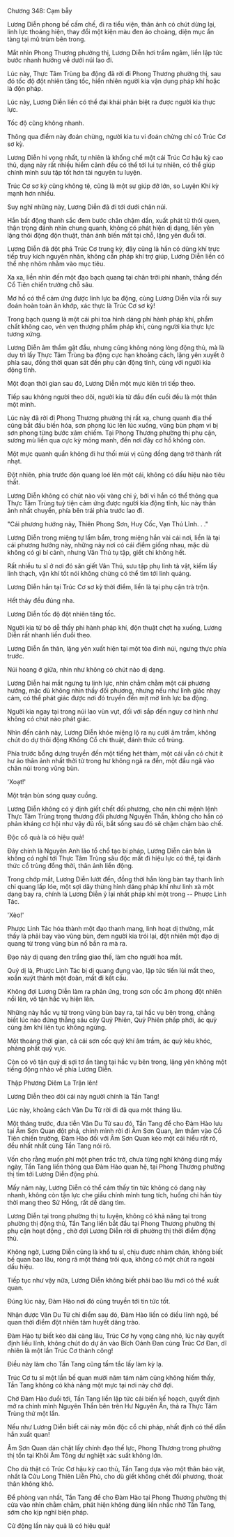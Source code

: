 




Chương 348: Cạm bẫy


Lương Diễn phong bế cấm chế, đi ra tiểu viện, thân ảnh có chút dừng lại, linh lực thoáng hiện, thay đổi một kiện màu đen áo choàng, diện mục ẩn tàng tại mũ trùm bên trong.

Mắt nhìn Phong Thương phường thị, Lương Diễn hơi trầm ngâm, liền lập tức bước nhanh hướng về dưới núi lao đi.

Lúc này, Thực Tâm Trùng ba động đã rời đi Phong Thương phường thị, sau đó tốc độ đột nhiên tăng tốc, hiển nhiên người kia vận dụng pháp khí hoặc là độn pháp.

Lúc này, Lương Diễn liền có thể đại khái phân biệt ra được người kia thực lực.

Tốc độ cũng không nhanh.

Thông qua điểm này đoán chừng, người kia tu vi đoán chừng chỉ có Trúc Cơ sơ kỳ.

Lương Diễn hi vọng nhất, tự nhiên là khống chế một cái Trúc Cơ hậu kỳ cao thủ, dạng này rất nhiều hiểm cảnh đều có thể tới lui tự nhiên, có thể giúp chính mình sưu tập tốt hơn tài nguyên tu luyện.

Trúc Cơ sơ kỳ cũng không tệ, cũng là một sự giúp đỡ lớn, so Luyện Khí kỳ mạnh hơn nhiều.

Suy nghĩ những này, Lương Diễn đã đi tới dưới chân núi.

Hắn bất động thanh sắc đem bước chân chậm dần, xuất phát từ thói quen, thận trọng đánh nhìn chung quanh, không có phát hiện dị dạng, liền yên lặng thôi động độn thuật, thân ảnh biến mất tại chỗ, lặng yên đuổi tới.

Lương Diễn đã đột phá Trúc Cơ trung kỳ, đây cũng là hắn có dũng khí trực tiếp truy kích nguyên nhân, không cần pháp khí trợ giúp, Lương Diễn liền có thể nhẹ nhõm nhằm vào mục tiêu.

Xa xa, liền nhìn đến một đạo bạch quang tại chân trời phi nhanh, thẳng đến Cổ Tiên chiến trường chỗ sâu.

Mơ hồ có thể cảm ứng được linh lực ba động, cùng Lương Diễn vừa rồi suy đoán hoàn toàn ăn khớp, xác thực là Trúc Cơ sơ kỳ!

Trong bạch quang là một cái phi toa hình dáng phi hành pháp khí, phẩm chất không cao, vẻn vẹn thượng phẩm pháp khí, cùng người kia thực lực tương xứng.

Lương Diễn âm thầm gật đầu, nhưng cũng không nóng lòng động thủ, mà là duy trì lấy Thực Tâm Trùng ba động cực hạn khoảng cách, lặng yên xuyết ở phía sau, đồng thời quan sát đến phụ cận động tĩnh, cùng với người kia động tĩnh.

Một đoạn thời gian sau đó, Lương Diễn một mực kiên trì tiếp theo.

Tiếp sau không người theo dõi, người kia từ đầu đến cuối đều là một thân một mình.

Lúc này đã rời đi Phong Thương phường thị rất xa, chung quanh địa thế cũng bắt đầu biến hóa, sơn phong lúc lên lúc xuống, vũng bùn phạm vi bị sơn phong từng bước xâm chiếm. Tại Phong Thương phường thị phụ cận, sương mù liền qua cực kỳ mỏng manh, đến nơi đây cơ hồ không còn.

Một mực quanh quẩn không đi hư thối mùi vị cũng đồng dạng trở thành rất nhạt.

Đột nhiên, phía trước độn quang loé lên một cái, không có dấu hiệu nào tiêu thất.

Lương Diễn không có chút nào vội vàng chi ý, bởi vì hắn có thể thông qua Thực Tâm Trùng tuỳ tiện cảm ứng được người kia động tĩnh, lúc này thân ảnh nhất chuyển, phía bên trái phía trước lao đi.

"Cái phương hướng này, Thiên Phong Sơn, Huy Cốc, Vạn Thú Lĩnh. . ."

Lương Diễn trong miệng tự lẩm bẩm, trong miệng hắn vài cái nơi, liền là tại cái phương hướng này, những này nơi có cái điểm giống nhau, mặc dù không có gì bí cảnh, nhưng Vân Thú tụ tập, giết chi không hết.

Rất nhiều tu sĩ ở nơi đó săn giết Vân Thú, sưu tập phụ linh tà vật, kiếm lấy linh thạch, vận khí tốt nói không chừng có thể tìm tới linh quáng.

Lương Diễn hắn tại Trúc Cơ sơ kỳ thời điểm, liền là tại phụ cận trà trộn.

Hết thảy đều đúng nha.

Lương Diễn tốc độ đột nhiên tăng tốc.

Người kia từ bỏ dễ thấy phi hành pháp khí, độn thuật chợt hạ xuống, Lương Diễn rất nhanh liền đuổi theo.

Lương Diễn ẩn thân, lặng yên xuất hiện tại một tòa đỉnh núi, ngưng thực phía trước.

Núi hoang ở giữa, nhìn như không có chút nào dị dạng.

Lương Diễn hai mắt ngưng tụ linh lực, nhìn chằm chằm một cái phương hướng, mặc dù không nhìn thấy đối phương, nhưng nếu như linh giác nhạy cảm, có thể phát giác được nơi đó truyền đến mịt mờ linh lực ba động.

Người kia ngay tại trong núi lao vùn vụt, đối với sắp đến nguy cơ hình như không có chút nào phát giác.

Nhìn đến cảnh này, Lương Diễn khóe miệng lộ ra nụ cười âm trầm, không chút do dự thôi động Khống Cổ chi thuật, đánh thức cổ trùng.

Phía trước bỗng dưng truyền đến một tiếng hét thảm, một cái vẫn có chút ít hư ảo thân ảnh nhất thời từ trong hư không ngã ra đến, một đầu ngã vào chân núi trong vũng bùn.

'Xoạt!'

Một trận bùn sóng quay cuồng.

Lương Diễn không có ý định giết chết đối phương, cho nên chỉ mệnh lệnh Thực Tâm Trùng trọng thương đối phương Nguyên Thần, không cho hắn có phản kháng cơ hội như vậy đủ rồi, bắt sống sau đó sẽ chậm chậm bào chế.

Độc cổ quả là có hiệu quả!

Đây chính là Nguyên Anh lão tổ chổ tạo bí pháp, Lương Diễn căn bản là không có nghĩ tới Thực Tâm Trùng sâu độc mất đi hiệu lực có thể, tại đánh thức cổ trùng đồng thời, thân ảnh liền động.

Trong chớp mắt, Lương Diễn lướt đến, đồng thời hắn lòng bàn tay thanh linh chi quang lấp lóe, một sợi dây thừng hình dáng pháp khí như linh xà một dạng bay ra, chính là Lương Diễn ỷ lại nhất pháp khí một trong -- Phược Linh Tác.

'Xèo!'

Phược Linh Tác hóa thành một đạo thanh mang, linh hoạt dị thường, mắt thấy là phải bay vào vũng bùn, đem người kia trói lại, đột nhiên một đạo dị quang từ trong vũng bùn nổ bắn ra mà ra.

Đạo này dị quang đen trắng giao thế, làm cho người hoa mắt.

Quỷ dị là, Phược Linh Tác bị dị quang đụng vào, lập tức tiến lùi mất theo, xoắn xuýt thành một đoàn, mất đi kết cấu.

Không đợi Lương Diễn làm ra phản ứng, trong sơn cốc âm phong đột nhiên nổi lên, vô tận hắc vụ hiện lên.

Những này hắc vụ từ trong vũng bùn bay ra, tại hắc vụ bên trong, chẳng biết lúc nào đứng thẳng sáu cây Quỷ Phiên, Quỷ Phiên phấp phới, ác quỷ cùng âm khí liên tục không ngừng.

Một thoáng thời gian, cả cái sơn cốc quỷ khí âm trầm, ác quỷ kêu khóc, phảng phất quỷ vực.

Còn có vô tận quỷ dị sợi tơ ẩn tàng tại hắc vụ bên trong, lặng yên không một tiếng động nhào về phía Lương Diễn.

Thập Phương Diêm La Trận lên!

Lương Diễn theo dõi cái này người chính là Tần Tang!

Lúc này, khoảng cách Vân Du Tử rời đi đã qua một tháng lâu.

Một tháng trước, đưa tiễn Vân Du Tử sau đó, Tần Tang để cho Đàm Hào lưu tại Âm Sơn Quan đột phá, chính mình rời đi Âm Sơn Quan, âm thầm vào Cổ Tiên chiến trường, Đàm Hào đối với Âm Sơn Quan kéo một cái hiểu rất rõ, đều nhất nhất cùng Tần Tang nói rõ.

Vốn cho rằng muốn phí một phen trắc trở, chưa từng nghĩ không dùng mấy ngày, Tần Tang liền thông qua Đàm Hào quan hệ, tại Phong Thương phường thị tìm tới Lương Diễn động phủ.

Mấy năm này, Lương Diễn có thể cảm thấy tin tức không có dạng này nhanh, không còn tận lực che giấu chính mình tung tích, huống chi hắn tùy thời mang theo Sử Hồng, rất dễ dàng tìm.

Lương Diễn tại trong phường thị tu luyện, không có khả năng tại trong phường thị động thủ, Tần Tang liền bắt đầu tại Phong Thương phường thị phụ cận hoạt động , chờ đợi Lương Diễn rời đi phường thị thời điểm động thủ.

Không ngờ, Lương Diễn cũng là khổ tu sĩ, chịu được nhàm chán, không biết bế quan bao lâu, ròng rã một tháng trôi qua, không có một chút ra ngoài dấu hiệu.

Tiếp tục như vậy nữa, Lương Diễn không biết phải bao lâu mới có thể xuất quan.

Đúng lúc này, Đàm Hào nơi đó cũng truyền tới tin tức tốt.

Nhận được Vân Du Tử chỉ điểm sau đó, Đàm Hào liền có điều lĩnh ngộ, bế quan thời điểm đột nhiên tâm huyết dâng trào.

Đàm Hào tự biết kéo dài càng lâu, Trúc Cơ hy vọng càng nhỏ, lúc này quyết định liều lĩnh, không chút do dự ăn vào Bích Oánh Đan cùng Trúc Cơ Đan, dĩ nhiên là một lần Trúc Cơ thành công!

Điều này làm cho Tần Tang cũng tấm tắc lấy làm kỳ lạ.

Trúc Cơ tu sĩ một lần bế quan mười năm tám năm cũng không hiếm thấy, Tần Tang không có khả năng một mực tại nơi này chờ đợi.

Chờ Đàm Hào đuổi tới, Tần Tang liền lập tức cải biến kế hoạch, quyết định mở ra chính mình Nguyên Thần bên trên Hư Nguyên Ấn, thả ra Thực Tâm Trùng thử một lần.

Nếu như Lương Diễn biết cái này môn độc cổ chi pháp, nhất định có thể dẫn hắn xuất quan!

Âm Sơn Quan dán chặt lấy chính đạo thế lực, Phong Thương trong phường thị tồn tại Khôi Âm Tông dư nghiệt xác suất không lớn.

Cho dù thật có Trúc Cơ hậu kỳ cao thủ, Tần Tang dựa vào một thân bảo vật, nhất là Cửu Long Thiên Liễn Phù, cho dù giết không chết đối phương, thoát thân không khó.

Để phòng vạn nhất, Tần Tang để cho Đàm Hào tại Phong Thương phường thị cửa vào nhìn chằm chằm, phát hiện không đúng liền nhắc nhở Tần Tang, sớm cho kịp nghĩ biện pháp.

Cử động lần này quả là có hiệu quả!




